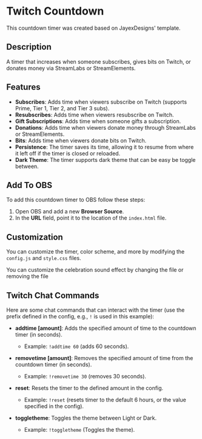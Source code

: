 
# Twitch Countdown

This countdown timer was created based on JayexDesigns' template.

## Description

A timer that increases when someone subscribes, gives bits on Twitch, or donates money via StreamLabs or StreamElements.

## Features

- **Subscribes**: Adds time when viewers subscribe on Twitch (supports Prime, Tier 1, Tier 2, and Tier 3 subs).
- **Resubscribes**: Adds time when viewers resubscribe on Twitch.
- **Gift Subscriptions**: Adds time when someone gifts a subscription.
- **Donations**: Adds time when viewers donate money through StreamLabs or StreamElements.
- **Bits**: Adds time when viewers donate bits on Twitch.
- **Persistence**: The timer saves its time, allowing it to resume from where it left off if the timer is closed or reloaded.
- **Dark Theme**: The timer supports dark theme that can be easy be toggle between.

## Add To OBS

To add this countdown timer to OBS follow these steps:

1. Open OBS and add a new **Browser Source**.
2. In the **URL** field, point it to the location of the `index.html` file.

## Customization

You can customize the timer, color scheme, and more by modifying the `config.js` and `style.css` files.

You can customize the celebration sound effect by changing the file or removing the file

## Twitch Chat Commands

Here are some chat commands that can interact with the timer (use the prefix defined in the config, e.g., `!` is used in this example):

- **addtime [amount]**: Adds the specified amount of time to the countdown timer (in seconds).
    - Example: `!addtime 60` (adds 60 seconds).
  
- **removetime [amount]**: Removes the specified amount of time from the countdown timer (in seconds).
    - Example: `!removetime 30` (removes 30 seconds).

- **reset**: Resets the timer to the defined amount in the config.
    - Example: `!reset` (resets timer to the default 6 hours, or the value specified in the config).

- **toggletheme**: Toggles the theme between Light or Dark.
    - Example: `!toggletheme` (Toggles the theme).
